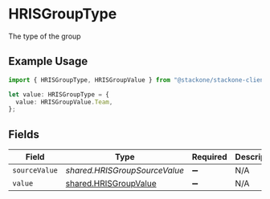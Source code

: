 # HRISGroupType

The type of the group

## Example Usage

```typescript
import { HRISGroupType, HRISGroupValue } from "@stackone/stackone-client-ts/sdk/models/shared";

let value: HRISGroupType = {
  value: HRISGroupValue.Team,
};
```

## Fields

| Field                                                                 | Type                                                                  | Required                                                              | Description                                                           | Example                                                               |
| --------------------------------------------------------------------- | --------------------------------------------------------------------- | --------------------------------------------------------------------- | --------------------------------------------------------------------- | --------------------------------------------------------------------- |
| `sourceValue`                                                         | *shared.HRISGroupSourceValue*                                         | :heavy_minus_sign:                                                    | N/A                                                                   |                                                                       |
| `value`                                                               | [shared.HRISGroupValue](../../../sdk/models/shared/hrisgroupvalue.md) | :heavy_minus_sign:                                                    | N/A                                                                   | team                                                                  |